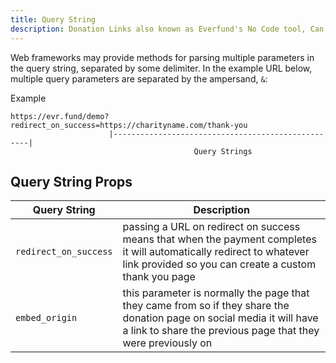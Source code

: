 ```yaml
---
title: Query String
description: Donation Links also known as Everfund's No Code tool, Can be generated from inside the dashboard.
---
```


Web frameworks may provide methods for parsing multiple parameters in the query string, separated by some delimiter. In the example URL below, multiple query parameters are separated by the ampersand, `&`:

Example

```
https://evr.fund/demo?redirect_on_success=https://charityname.com/thank-you
                      |---------------------------------------------------|
                                         Query Strings
```

## Query String Props

| Query String          | Description                                                                                                                                                                            |
| --------------------- | -------------------------------------------------------------------------------------------------------------------------------------------------------------------------------------- |
| `redirect_on_success` | passing a URL on redirect on success means that when the payment completes it will automatically redirect to whatever link provided so you can create a custom thank you page          |
| `embed_origin`        | this parameter is normally the page that they came from so if they share the donation page on social media it will have a link to share the previous page that they were previously on |
